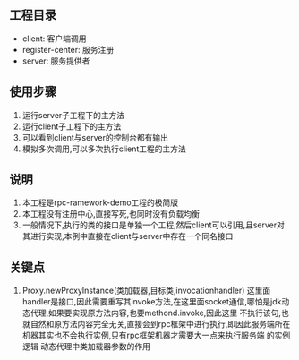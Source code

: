 ## 工程目录
- client: 客户端调用
- register-center: 服务注册
- server: 服务提供者
## 使用步骤
1. 运行server子工程下的主方法
2. 运行client子工程下的主方法
3. 可以看到client与server的控制台都有输出
4. 模拟多次调用,可以多次执行client工程的主方法
## 说明
1. 本工程是rpc-ramework-demo工程的极简版
2. 本工程没有注册中心,直接写死,也同时没有负载均衡
3. 一般情况下,执行的类的接口是单独一个工程,然后client可以引用,且server对其进行实现,本例中直接在client与server中存在一个同名接口
## 关键点
1. Proxy.newProxyInstance(类加载器,目标类,invocationhandler)
这里面handler是接口,因此需要重写其invoke方法,在这里面socket通信,哪怕是jdk动态代理,如果要实现原方法内容,也要methond.invoke,因此这里
不执行该句,也就自然和原方法内容完全无关,直接会到rpc框架中进行执行,即因此服务端所在机器其实也不会执行实例,只有rpc框架机器才需要大一点来执行服务端
的实例逻辑
动态代理中类加载器参数的作用